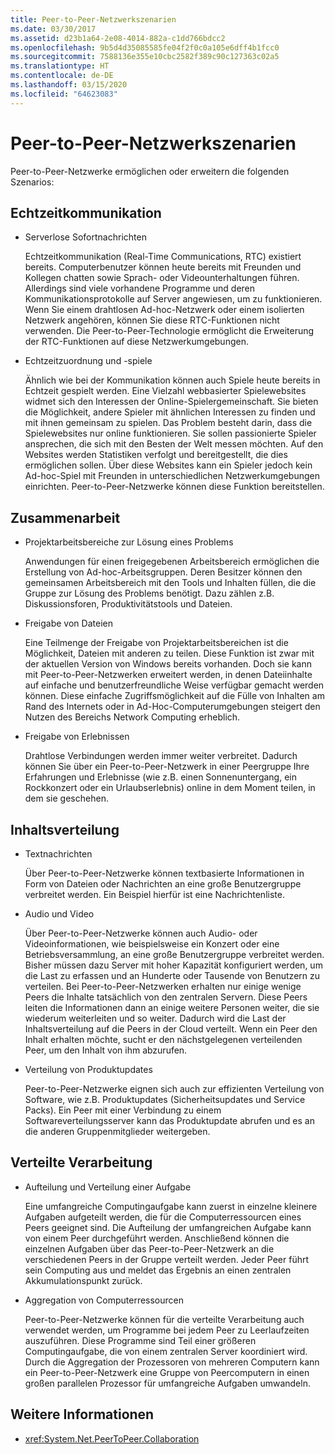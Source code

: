 ```yaml
---
title: Peer-to-Peer-Netzwerkszenarien
ms.date: 03/30/2017
ms.assetid: d23b1a64-2e08-4014-882a-c1dd766bdcc2
ms.openlocfilehash: 9b5d4d35085585fe04f2f0c0a105e6dff4b1fcc0
ms.sourcegitcommit: 7588136e355e10cbc2582f389c90c127363c02a5
ms.translationtype: HT
ms.contentlocale: de-DE
ms.lasthandoff: 03/15/2020
ms.locfileid: "64623083"
---
```

# <a name="peer-to-peer-networking-scenarios"></a>Peer-to-Peer-Netzwerkszenarien

Peer-to-Peer-Netzwerke ermöglichen oder erweitern die folgenden Szenarios:

## <a name="real-time-communications-rtc"></a>Echtzeitkommunikation

- Serverlose Sofortnachrichten

  Echtzeitkommunikation (Real-Time Communications, RTC) existiert bereits. Computerbenutzer können heute bereits mit Freunden und Kollegen chatten sowie Sprach- oder Videounterhaltungen führen. Allerdings sind viele vorhandene Programme und deren Kommunikationsprotokolle auf Server angewiesen, um zu funktionieren. Wenn Sie einem drahtlosen Ad-hoc-Netzwerk oder einem isolierten Netzwerk angehören, können Sie diese RTC-Funktionen nicht verwenden. Die Peer-to-Peer-Technologie ermöglicht die Erweiterung der RTC-Funktionen auf diese Netzwerkumgebungen.

- Echtzeitzuordnung und -spiele

  Ähnlich wie bei der Kommunikation können auch Spiele heute bereits in Echtzeit gespielt werden. Eine Vielzahl webbasierter Spielewebsites widmet sich den Interessen der Online-Spielergemeinschaft. Sie bieten die Möglichkeit, andere Spieler mit ähnlichen Interessen zu finden und mit ihnen gemeinsam zu spielen. Das Problem besteht darin, dass die Spielewebsites nur online funktionieren. Sie sollen passionierte Spieler ansprechen, die sich mit den Besten der Welt messen möchten. Auf den Websites werden Statistiken verfolgt und bereitgestellt, die dies ermöglichen sollen. Über diese Websites kann ein Spieler jedoch kein Ad-hoc-Spiel mit Freunden in unterschiedlichen Netzwerkumgebungen einrichten. Peer-to-Peer-Netzwerke können diese Funktion bereitstellen.

## <a name="collaboration"></a>Zusammenarbeit

- Projektarbeitsbereiche zur Lösung eines Problems

  Anwendungen für einen freigegebenen Arbeitsbereich ermöglichen die Erstellung von Ad-hoc-Arbeitsgruppen. Deren Besitzer können den gemeinsamen Arbeitsbereich mit den Tools und Inhalten füllen, die die Gruppe zur Lösung des Problems benötigt. Dazu zählen z.B. Diskussionsforen, Produktivitätstools und Dateien.

- Freigabe von Dateien

  Eine Teilmenge der Freigabe von Projektarbeitsbereichen ist die Möglichkeit, Dateien mit anderen zu teilen. Diese Funktion ist zwar mit der aktuellen Version von Windows bereits vorhanden. Doch sie kann mit Peer-to-Peer-Netzwerken erweitert werden, in denen Dateiinhalte auf einfache und benutzerfreundliche Weise verfügbar gemacht werden können. Diese einfache Zugriffsmöglichkeit auf die Fülle von Inhalten am Rand des Internets oder in Ad-Hoc-Computerumgebungen steigert den Nutzen des Bereichs Network Computing erheblich.

- Freigabe von Erlebnissen

  Drahtlose Verbindungen werden immer weiter verbreitet. Dadurch können Sie über ein Peer-to-Peer-Netzwerk in einer Peergruppe Ihre Erfahrungen und Erlebnisse (wie z.B. einen Sonnenuntergang, ein Rockkonzert oder ein Urlaubserlebnis) online in dem Moment teilen, in dem sie geschehen.

## <a name="content-distribution"></a>Inhaltsverteilung

- Textnachrichten

  Über Peer-to-Peer-Netzwerke können textbasierte Informationen in Form von Dateien oder Nachrichten an eine große Benutzergruppe verbreitet werden. Ein Beispiel hierfür ist eine Nachrichtenliste.

- Audio und Video

  Über Peer-to-Peer-Netzwerke können auch Audio- oder Videoinformationen, wie beispielsweise ein Konzert oder eine Betriebsversammlung, an eine große Benutzergruppe verbreitet werden. Bisher müssen dazu Server mit hoher Kapazität konfiguriert werden, um die Last zu erfassen und an Hunderte oder Tausende von Benutzern zu verteilen. Bei Peer-to-Peer-Netzwerken erhalten nur einige wenige Peers die Inhalte tatsächlich von den zentralen Servern. Diese Peers leiten die Informationen dann an einige weitere Personen weiter, die sie wiederum weiterleiten und so weiter. Dadurch wird die Last der Inhaltsverteilung auf die Peers in der Cloud verteilt. Wenn ein Peer den Inhalt erhalten möchte, sucht er den nächstgelegenen verteilenden Peer, um den Inhalt von ihm abzurufen.

- Verteilung von Produktupdates

  Peer-to-Peer-Netzwerke eignen sich auch zur effizienten Verteilung von Software, wie z.B. Produktupdates (Sicherheitsupdates und Service Packs). Ein Peer mit einer Verbindung zu einem Softwareverteilungsserver kann das Produktupdate abrufen und es an die anderen Gruppenmitglieder weitergeben.

## <a name="distributed-processing"></a>Verteilte Verarbeitung

- Aufteilung und Verteilung einer Aufgabe

  Eine umfangreiche Computingaufgabe kann zuerst in einzelne kleinere Aufgaben aufgeteilt werden, die für die Computerressourcen eines Peers geeignet sind. Die Aufteilung der umfangreichen Aufgabe kann von einem Peer durchgeführt werden. Anschließend können die einzelnen Aufgaben über das Peer-to-Peer-Netzwerk an die verschiedenen Peers in der Gruppe verteilt werden. Jeder Peer führt sein Computing aus und meldet das Ergebnis an einen zentralen Akkumulationspunkt zurück.

- Aggregation von Computerressourcen

  Peer-to-Peer-Netzwerke können für die verteilte Verarbeitung auch verwendet werden, um Programme bei jedem Peer zu Leerlaufzeiten auszuführen. Diese Programme sind Teil einer größeren Computingaufgabe, die von einem zentralen Server koordiniert wird. Durch die Aggregation der Prozessoren von mehreren Computern kann ein Peer-to-Peer-Netzwerk eine Gruppe von Peercomputern in einen großen parallelen Prozessor für umfangreiche Aufgaben umwandeln.

## <a name="see-also"></a>Weitere Informationen

- <xref:System.Net.PeerToPeer.Collaboration>

